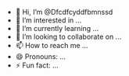 - 👋 Hi, I’m @Dfcdfcyddfbmnssd
- 👀 I’m interested in ...
- 🌱 I’m currently learning ...
- 💞️ I’m looking to collaborate on ...
- 📫 How to reach me ...
- 😄 Pronouns: ...
- ⚡ Fun fact: ...

<!---ampas
Dfcdfcyddfbmnssd/Dfcdfcyddfbmnssd is a ✨ special ✨ repository because its `README.md` (this file) appears on your GitHub profile.
You can click the Preview link to take a look at your changes.
--->

